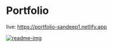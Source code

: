 # Portfolio 
live: https://portfolio-sandeep1.netlify.app


[![readme-img](https://github.com/SandeepGurjar1/Portfolio/assets/101051507/0962e57b-16b6-4333-8596-544a91ed89ed)](https://portfolio-sandeep1.netlify.app)

